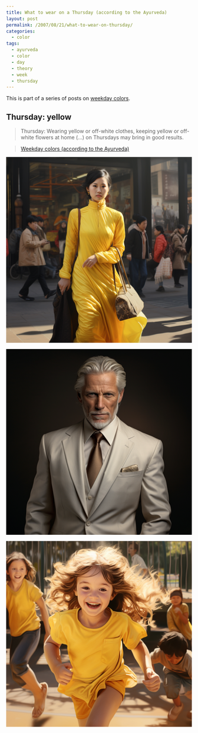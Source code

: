 ```yaml
---
title: What to wear on a Thursday (according to the Ayurveda)
layout: post
permalink: /2007/08/21/what-to-wear-on-thursday/
categories:
  - color
tags:
  - ayurveda
  - color
  - day
  - theory
  - week
  - thursday
---
```


This is part of a series of posts on [weekday colors](/tag/ayurveda/).

## Thursday: yellow

> Thursday: Wearing yellow or off-white clothes, keeping yellow or off-white flowers at home (...) on Thursdays may bring in good results.

> 
> [Weekday colors (according to the Ayurveda)](/2007/08/21/weekday-colours-ayurveda/)

![woman wearing yellow dress](/wp-content/uploads/2007/08/pforret_chinese_woman_dressed_in_yellow_bejing_street_photoreal_8f6739f3-71d0-4b13-992f-dcd5a92e2f45.png)

![man wearing beige suit](/wp-content/uploads/2007/08/pforret_german_man_in_beige_suit_boss_man_silver_fox_photoreali_f12c8133-f7ff-4f5e-8007-9d6636608ded.png)

![kid dressed in yellow](/wp-content/uploads/2007/08/pforret_kids_in_yellow_clothes_running_on_the_playground_photor_6a0f329b-d6fb-45f0-9a5b-dcc0be919aca.png)